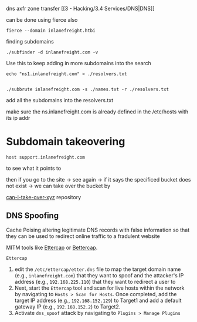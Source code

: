 
dns axfr zone transfer [[3 - Hacking/3.4 Services/DNS|DNS]]

can be done using fierce also
```
fierce --domain inlanefreight.htbi
```

finding subdomains
```
./subfinder -d inlanefreight.com -v     
```

Use this to keep adding in more subdomains into the search
```
echo "ns1.inlanefreight.com" > ./resolvers.txt


./subbrute inlanefreight.com -s ./names.txt -r ./resolvers.txt
```
add all the subdomains into the resolvers.txt

make sure the ns.inlanefreight.com is already defined in the /etc/hosts with its ip addr



# Subdomain takeovering
```
host support.inlanefreight.com
```
to see what it points to 

then if you go to the site -> see again -> if it says the specificed bucket does not exist -> we can take over the bucket by 

[can-i-take-over-xyz](https://github.com/EdOverflow/can-i-take-over-xyz) repository

## DNS Spoofing
Cache Poising 
altering legitimate DNS records with false information so that they can be used to redirect online traffic to a fradulent website 

MITM tools like [Ettercap](https://www.ettercap-project.org/) or [Bettercap](https://www.bettercap.org/).

`Ettercap`
 1. edit the `/etc/ettercap/etter.dns` file to map the target domain name (e.g., `inlanefreight.com`) that they want to spoof and the attacker's IP address (e.g., `192.168.225.110`) that they want to redirect a user to
 2. Next, start the `Ettercap` tool and scan for live hosts within the network by navigating to `Hosts > Scan for Hosts`. Once completed, add the target IP address (e.g., `192.168.152.129`) to Target1 and add a default gateway IP (e.g., `192.168.152.2`) to Target2.
 3. Activate `dns_spoof` attack by navigating to `Plugins > Manage Plugins`